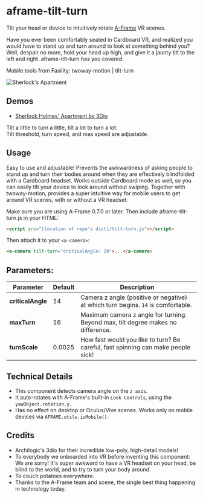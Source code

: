 # aframe-tilt-turn

Tilt your head or device to intuitively rotate [A-Frame](http://aframe.io) VR scenes. 

Have you ever been comfortably seated in Cardboard VR, and realized you would have to stand up and turn around to look at something behind you? Well, despair no more, hold your head up high, and give it a jaunty tilt to the left and right. aframe-tilt-turn has you covered.  

Mobile tools from Fasility: twoway-motion | tilt-turn

![Sherlock's Apartment](https://fasility.com/components/tilt-turn/demos/sherlock-holmes.gif)

## Demos

- [Sherlock Holmes' Apartment by 3Dio](https://fasility.com/components/tilt-turn/demos/sherlock-holmes.html)

Tilt a little to turn a little, tilt a lot to turn a lot.   
Tilt threshold, turn speed, and max speed are adjustable.  

## Usage 

Easy to use and adjustable! Prevents the awkwardness of asking people to stand up and turn their bodies around when they are effectively blindfolded with a Cardboard headset. Works outside Cardboard mode as well, so you can easily tilt your device to look around without swiping. Together with twoway-motion, provides a super intuitive way for mobile users to get around VR scenes, with or without a VR headset.  

Make sure you are using A-Frame 0.7.0 or later. Then include aframe-tilt-turn.js in your HTML:
```html
<script src="[location of repo's dist]/tilt-turn.js"></script>
```

Then attach it to your `<a-camera>`: 
```html
<a-camera tilt-turn="criticalAngle: 20">...</a-camera>
```


## Parameters:

**Parameter** | **Default** | **Description**
------------ | ------------- | --------------
**criticalAngle** | 14 | Camera z angle (positive or negative) at which turn begins. `14` is comfortable. 
**maxTurn** | 16 | Maximum camera z angle for turning. Beyond max, tilt degree makes no difference.  
**turnScale** | 0.0025 | How fast would you like to turn? Be careful, fast spinning can make people sick! 


## Technical Details

- This component detects camera angle on the `z axis`. 
- It auto-rotates with A-Frame's built-in `Look Controls`, using the `yawObject.rotation.y`.
- Has no effect on desktop or Oculus/Vive scenes. Works only on mobile devices via `AFRAME.utils.isMobile()`. 

## Credits
- Archilogic's 3dio for their incredible low-poly, high-detail models!  
- To everybody we onboarded into VR before inventing this component: We are sorry! It's super awkward to have a VR headset on your head, be blind to the world, and to try to turn your body around. 
- To couch potatoes everywhere.  
- Thanks to the A-Frame team and scene, the single best thing happening in technology today. 
